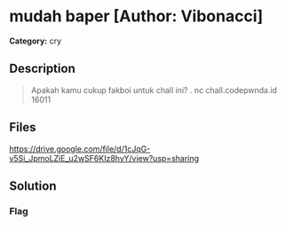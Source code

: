 # mudah baper [Author: Vibonacci]

**Category:** cry
## Description
>Apakah kamu cukup fakboi untuk chall ini?
.
nc chall.codepwnda.id 16011

## Files

https://drive.google.com/file/d/1cJqG-v5Si_JpmoLZiE_u2wSF6KIz8hyY/view?usp=sharing

## Solution

### Flag

